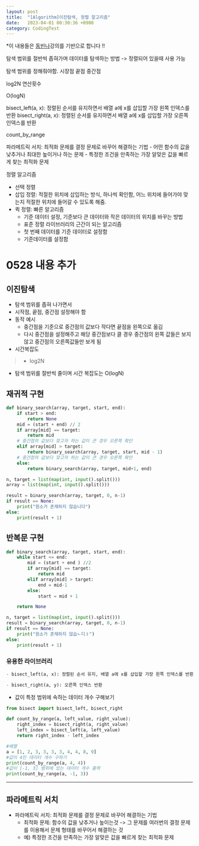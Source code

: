 ```yaml
---
layout: post
title:  "[Algorithm]이진탐색, 정렬 알고리즘" 
date:   2023-04-01 00:30:36 +0900
category: CodingTest
---
```


*이 내용들은 [동빈나](https://www.youtube.com/watch?v=94RC-DsGMLo&t=1259s)강의를 기반으로 합니다 !! 


탐색 범위를 절반씩 좁혀가며 데이터를 탐색하는 방법 -> 정렬되어 있을때 사용 가능 

탐색 범위를 정해줘야함. 시장점 끝점 중간점 

log2N 연산횟수 

O(logN)

bisect_left(a, x): 정렬된 순서를 유지하면서 배열 a에 x를 삽입할 가장 왼쪽 인덱스를 반환
bisect_right(a, x): 정렬된 순서를 유지하면서 배열 a에 x를 삽입할 가장 오른쪽 인덱스를 반환 

count_by_range

파라메트릭 서치: 최적화 문제를 결정 문제로 바꾸어 해결하는 기법 
    - 어떤 함수의 값을 낮추거나 최대한 높이거나 하는 문제
    - 특정한 조건을 만족하는 가장 알맞은 값을 빠르게 찾는 최적화 문제 



정렬 알고리즘 

- 선택 정렬 
- 삽입 정렬: 적절한 위치에 삽입하는 방식, 하나씩 확인함, 어느 위치에 들어가야 맞는지 적절한 위치에 들어갈 수 있도록 해줌. 
- 퀵 정렬: 빠른 알고리즘 
    - 기준 데이터 설정, 기준보다 큰 데이터와 작은 데이터의 위치를 바꾸는 방법 
    - 표준 정렬 라이브러리의 근간이 되는 알고리즘 
    - 첫 번째 데이터를 기준 데이터로 설정함 
    - 기준데이터를 설정함 
    
# 0528 내용 추가 
## 이진탐색 
- 탐색 범위를 좁혀 나가면서 
- 시작점, 끝점, 중간점 설정해야 함 
- 동작 예시 
    - 중간점을 기준으로 중간점의 값보다 작다면 끝점을 왼쪽으로 옮김 
    - 다시 중간점을 설정해주고 해당 중간점보다 클 경우 중간점의 왼쪽 값들은 보지 않고 중간점의 오른쪽값들만 보게 됨 
- 시간복잡도 
> - log2N 
- 탐색 범위를 절반씩 줄이며 시간 복잡도는 O(logN)

## 재귀적 구현 
```py
def binary_search(array, target, start, end):
    if start > end:
        return None
    mid = (start + end) // 2
    if array[mid] == target:
        return mid
    # 중간점의 값보다 찾고자 하는 값이 큰 경우 오른쪽 확인 
    elif array[mid] > target:
        return binary_search(array, target, start, mid - 1)
    # 중간점의 값보다 찾고자 하는 값이 큰 경우 오른쪽 확인 
    else:
        return binary_search(array, target, mid+1, end)

n, target = list(map(int, input().split()))
array = list(map(int, input().split()))

result = binary_search(array, target, 0, n-1)
if result == None:
    print("원소가 존재하지 않습니다")
else:
    print(result + 1)
```

## 반복문 구현 
```py
def binary_search(array, target, start, end):
    while start <= end:
        mid = (start + end ) //2
        if array[mid] == target:
            return mid 
        elif array[mid] > target:
            end = mid-1
        else:
            start = mid + 1

    return None

n, target = list(map(int, input().split()))
result = binary_search(array, target, 0, n-1)
if result == None:
    print("원소가 존재하지 않습ㄴ디ㅏ")
else:
    print(result + 1)
```

### 유용한 라이브러리 
```py
- bisect_left(a, x): 정렬된 순서 유지, 배열 a에 x를 삽입할 가장 왼쪽 인덱스를 반환

- bisect_right(a, y): 오른쪽 인덱스 반환 
```

- 값이 특정 범위에 속하는 데이터 개수 구해보기 
```py
from bisect import bisect_left, bisect_right 

def count_by_range(a, left_value, right_value):
    right_index = bisect_right(a, right_value)
    left_index = bisect_left(a, left_value)
    return right_index - left_index

#배열 
a = [1, 2, 3, 3, 3, 3, 4, 4, 8, 9]
#값이 4인 데이터 개수 구하기 
print(count_by_range(a, 4, 4))
#값이 [-1, 3] 범위에 있는 데이터 개수 출력 
print(count_by_range(a, -1, 3))
```

----

## 파라메트릭 서치 
- 파라메트릭 서치: 최적화 문제를 결정 문제로 바꾸어 해결하는 기법 
    - 최적화 문제: 함수의 값을 낮추거나 높이는것 -> 그 문제를 여러번의 결정 문제를 이용해서 문제 형태를 바꾸어서 해결하는 것
    - 예) 특정한 조건을 만족하는 가장 알맞은 값을 빠르게 찾는 최적화 문제 
     




